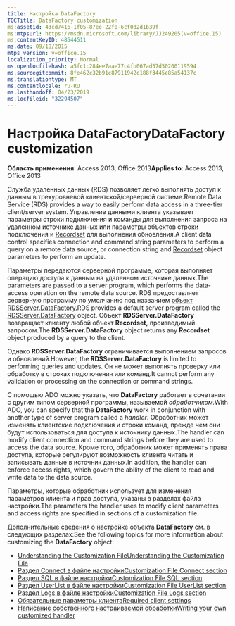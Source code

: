 ```yaml
---
title: Настройка DataFactory
TOCTitle: DataFactory customization
ms:assetid: 43cd7416-1f05-87ee-22f0-6cf0d2d1b39f
ms:mtpsurl: https://msdn.microsoft.com/library/JJ249205(v=office.15)
ms:contentKeyID: 48544511
ms.date: 09/18/2015
mtps_version: v=office.15
localization_priority: Normal
ms.openlocfilehash: a5fc1c284ee7aae77c4fb067ad57d50200119594
ms.sourcegitcommit: 8fe462c32b91c87911942c188f3445e85a54137c
ms.translationtype: MT
ms.contentlocale: ru-RU
ms.lasthandoff: 04/23/2019
ms.locfileid: "32294507"
---
```

# <a name="datafactory-customization"></a><span data-ttu-id="1b019-102">Настройка DataFactory</span><span class="sxs-lookup"><span data-stu-id="1b019-102">DataFactory customization</span></span>


<span data-ttu-id="1b019-103">**Область применения**: Access 2013, Office 2013</span><span class="sxs-lookup"><span data-stu-id="1b019-103">**Applies to**: Access 2013, Office 2013</span></span>

<span data-ttu-id="1b019-104">Служба удаленных данных (RDS) позволяет легко выполнять доступ к данным в трехуровневой клиентской/серверной системе.</span><span class="sxs-lookup"><span data-stu-id="1b019-104">Remote Data Service (RDS) provides a way to easily perform data access in a three-tier client/server system.</span></span> <span data-ttu-id="1b019-105">Управление данными клиента указывает параметры строки подключения и команды для выполнения запроса на удаленном источнике данных или параметры объектов строки подключения и [Recordset](recordset-object-ado.md) для выполнения обновления.</span><span class="sxs-lookup"><span data-stu-id="1b019-105">A client data control specifies connection and command string parameters to perform a query on a remote data source, or connection string and [Recordset](recordset-object-ado.md) object parameters to perform an update.</span></span>

<span data-ttu-id="1b019-106">Параметры передаются серверной программе, которая выполняет операцию доступа к данным на удаленном источнике данных.</span><span class="sxs-lookup"><span data-stu-id="1b019-106">The parameters are passed to a server program, which performs the data-access operation on the remote data source.</span></span> <span data-ttu-id="1b019-107">RDS предоставляет серверную программу по умолчанию под названием [объект RDSServer.DataFactory.](datafactory-object-rdsserver.md)</span><span class="sxs-lookup"><span data-stu-id="1b019-107">RDS provides a default server program called the [RDSServer.DataFactory](datafactory-object-rdsserver.md) object.</span></span> <span data-ttu-id="1b019-108">Объект **RDSServer.DataFactory** возвращает клиенту любой объект **Recordset,** производимый запросом.</span><span class="sxs-lookup"><span data-stu-id="1b019-108">The **RDSServer.DataFactory** object returns any **Recordset** object produced by a query to the client.</span></span>

<span data-ttu-id="1b019-109">Однако **RDSServer.DataFactory** ограничивается выполнением запросов и обновлений.</span><span class="sxs-lookup"><span data-stu-id="1b019-109">However, the **RDSServer.DataFactory** is limited to performing queries and updates.</span></span> <span data-ttu-id="1b019-110">Он не может выполнять проверку или обработку в строках подключения или команд.</span><span class="sxs-lookup"><span data-stu-id="1b019-110">It cannot perform any validation or processing on the connection or command strings.</span></span>

<span data-ttu-id="1b019-111">С помощью ADO можно указать, что **DataFactory** работает в сочетании с другим типом серверной программы, называемой *обработчиком.*</span><span class="sxs-lookup"><span data-stu-id="1b019-111">With ADO, you can specify that the **DataFactory** work in conjunction with another type of server program called a *handler*.</span></span> <span data-ttu-id="1b019-112">Обработник может изменять клиентские подключения и строки команд, прежде чем они будут использоваться для доступа к источнику данных.</span><span class="sxs-lookup"><span data-stu-id="1b019-112">The handler can modify client connection and command strings before they are used to access the data source.</span></span> <span data-ttu-id="1b019-113">Кроме того, обработник может применять права доступа, которые регулируют возможность клиента читать и записывать данные в источник данных.</span><span class="sxs-lookup"><span data-stu-id="1b019-113">In addition, the handler can enforce access rights, which govern the ability of the client to read and write data to the data source.</span></span>

<span data-ttu-id="1b019-114">Параметры, которые обработник использует для изменения параметров клиента и прав доступа, указаны в разделах файла настройки.</span><span class="sxs-lookup"><span data-stu-id="1b019-114">The parameters the handler uses to modify client parameters and access rights are specified in sections of a customization file.</span></span>

<span data-ttu-id="1b019-115">Дополнительные сведения о настройке объекта **DataFactory** см. в следующих разделах:</span><span class="sxs-lookup"><span data-stu-id="1b019-115">See the following topics for more information about customizing the **DataFactory** object:</span></span>

- [<span data-ttu-id="1b019-116">Understanding the Customization File</span><span class="sxs-lookup"><span data-stu-id="1b019-116">Understanding the Customization File</span></span>](understanding-the-customization-file.md)
- [<span data-ttu-id="1b019-117">Раздел Connect в файле настройки</span><span class="sxs-lookup"><span data-stu-id="1b019-117">Customization File Connect section</span></span>](customization-file-connect-section.md)
- [<span data-ttu-id="1b019-118">Раздел SQL в файле настройки</span><span class="sxs-lookup"><span data-stu-id="1b019-118">Customization File SQL section</span></span>](customization-file-sql-section.md)
- [<span data-ttu-id="1b019-119">Раздел UserList в файле настройки</span><span class="sxs-lookup"><span data-stu-id="1b019-119">Customization File UserList section</span></span>](customization-file-userlist-section.md)
- [<span data-ttu-id="1b019-120">Раздел Logs в файле настройки</span><span class="sxs-lookup"><span data-stu-id="1b019-120">Customization File Logs section</span></span>](customization-file-logs-section.md)
- [<span data-ttu-id="1b019-121">Обязательные параметры клиента</span><span class="sxs-lookup"><span data-stu-id="1b019-121">Required client settings</span></span>](https://docs.microsoft.com/office/vba/access/concepts/miscellaneous/required-client-settings)
- [<span data-ttu-id="1b019-122">Написание собственного настраиваемой обработки</span><span class="sxs-lookup"><span data-stu-id="1b019-122">Writing your own customized handler</span></span>](https://docs.microsoft.com/office/vba/access/concepts/miscellaneous/writing-your-own-customized-handler)
